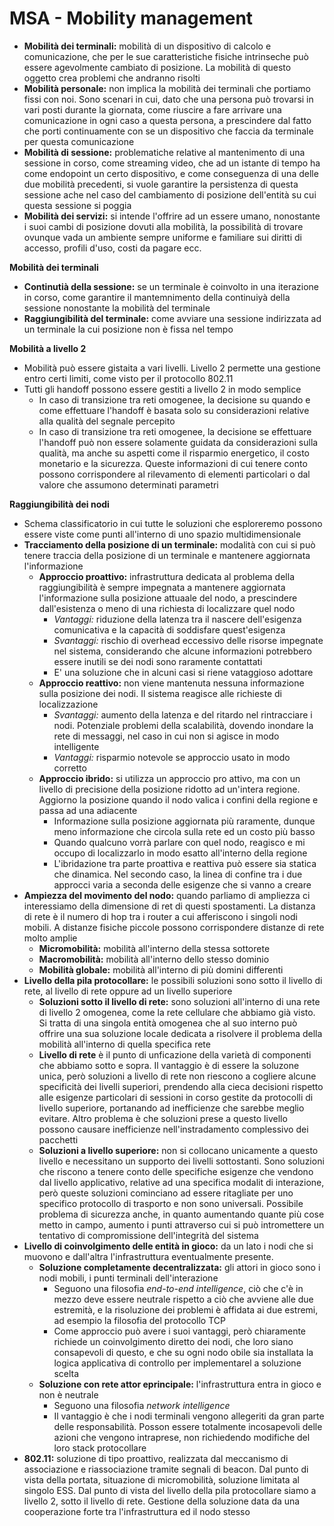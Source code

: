 # MSA - Mobility management

- **Mobilità dei terminali:** mobilità di un dispositivo di calcolo e comunicazione, che per le sue caratteristiche fisiche intrinseche può essere agevolmente cambiato di posizione. La mobilità di questo oggetto crea problemi che andranno risolti
- **Mobilità personale:** non implica la mobilità dei terminali che portiamo fissi con noi. Sono scenari in cui, dato che una persona può trovarsi in vari posti durante la giornata, come riuscire a fare arrivare una comunicazione in ogni caso a questa persona, a prescindere dal fatto che porti continuamente con se un dispositivo che faccia da terminale per questa comunicazione
- **Mobilità di sessione:** problematiche relative al mantenimento di una sessione in corso, come streaming video, che ad un istante di tempo ha come endopoint un certo dispositivo, e come conseguenza di una delle due mobilità precedenti, si vuole garantire la persistenza di questa sessione ache nel caso del cambiamento di posizione dell'entità su cui questa sessione si poggia
- **Mobilità dei servizi:** si intende l'offrire ad un essere umano, nonostante i suoi cambi di posizione dovuti alla mobilità, la possibilità di trovare ovunque vada un ambiente sempre uniforme e familiare sui diritti di accesso, profili d'uso, costi da pagare ecc.

**Mobilità dei terminali**

- **Continutià della sessione:** se un terminale è coinvolto in una iterazione in corso, come garantire il mantemnimento della continuiyà della sessione nonostante la mobilità del terminale
- **Raggiungibilità del terminale:** come avviare una sessione indirizzata ad un terminale la cui posizione non è fissa nel tempo

**Mobilità a livello 2**

- Mobilità può essere gistaita a vari livelli. Livello 2 permette una gestione entro certi limiti, come visto per il protocollo 802.11
- Tutti gli handoff possono essere gestiti a livello 2 in modo semplice
  - In caso di transizione tra reti omogenee, la decisione su quando e come effettuare l'handoff è basata solo su considerazioni relative alla qualità del segnale percepito
  - In caso di transizione tra reti omogenee, la decisione se effettuare l'handoff può non essere solamente guidata da considerazioni sulla qualità, ma anche su aspetti come il risparmio energetico, il costo monetario e la sicurezza. Queste informazioni di cui tenere conto possono corrispondere al rilevamento di elementi particolari o dal valore che assumono determinati parametri

**Raggiungibilità dei nodi**

- Schema classificatorio in cui tutte le soluzioni che esploreremo possono essere viste come punti all'interno di uno spazio multidimensionale
- **Tracciamento della posizione di un terminale:** modalità con cui si può tenere traccia della posizione di un terminale e mantenere aggiornata l'informazione
  - **Approccio proattivo:** infrastruttura dedicata al problema della raggiungibilità è sempre impegnata a mantenere aggiornata l'informazione sulla posizione attuaale del nodo, a prescindere dall'esistenza o meno di una richiesta di localizzare quel nodo
    - *Vantaggi:* riduzione della latenza tra il nascere dell'esigenza comunicativa e la capacità di soddisfare quest'esigenza
    - *Svantaggi:* rischio di overhead eccessivo delle risorse impegnate nel sistema, considerando che alcune informazioni potrebbero essere inutili se dei nodi sono raramente contattati
    - E' una soluzione che in alcuni casi si riene vataggioso adottare
  - **Approccio reattivo:** non viene mantenuta nessuna informazione sulla posizione dei nodi. Il sistema reagisce alle richieste di localizzazione
    - *Svantaggi:* aumento della latenza e del ritardo nel rintracciare i nodi. Potenziale problemi della scalabilità, dovendo inondare la rete di messaggi, nel caso in cui non si agisce in modo intelligente
    - *Vantaggi:* risparmio notevole se approccio usato in modo corretto
  - **Approccio ibrido:** si utilizza un approccio pro attivo, ma con un livello di precisione della posizione ridotto ad un'intera regione. Aggiorno la posizione quando il nodo valica i confini della regione e passa ad una adiacente
    - Informazione sulla posizione aggiornata più raramente, dunque meno informazione che circola sulla rete ed un costo più basso
    - Quando qualcuno vorrà parlare con quel nodo, reagisco e mi occupo di localizzarlo in modo esatto all'interno della regione
    - L'ibridazione tra parte proattiva e reattiva può essere sia statica che dinamica. Nel secondo caso, la linea di confine tra i due approcci varia a seconda delle esigenze che si vanno a creare
- **Ampiezza del movimento del nodo:** quando parliamo di ampliezza ci interessiamo della dimensione  di ret di questi spostamenti. La distanza di rete è il numero di hop tra i router a cui afferiscono i singoli nodi mobili. A distanze fisiche piccole possono corrispondere distanze di rete molto amplie
  - **Micromobilità:** mobilità all'interno della stessa sottorete
  - **Macromobilità:** mobilità all'interno dello stesso dominio
  - **Mobilità globale:** mobilità all'interno di più domini differenti
- **Livello della pila protocollare:** le possibili soluzioni sono sotto il livello di rete, al livello di rete oppure ad un livello superiore
  - **Soluzioni sotto il livello di rete:** sono soluzioni all'interno di una rete di livello 2 omogenea, come la rete cellulare che abbiamo già visto. Si tratta di una singola entità omogenea che al suo interno può offrire una sua soluzione locale dedicata a risolvere il problema della mobilità all'interno di quella specifica rete
  - **Livello di rete** è il punto di unficazione della varietà di componenti che abbiamo sotto e sopra. Il vantaggio è di essere la soluzone unica, però soluzioni a livello di rete non riescono a cogliere alcune specificità dei livelli superiori, prendendo alla cieca decisioni rispetto alle esigenze particolari di sessioni in corso gestite da protocolli di livello superiore, portanando ad inefficienze che sarebbe meglio evitare. Altro problema è che soluzioni prese a questo livello possono causare inefficienze nell'instradamento complessivo dei pacchetti
  - **Soluzioni a livello superiore:** non si collocano unicamente a questo livello e necessitano un supporto dei livelli sottostanti. Sono soluzioni che riscono a tenere conto delle specifiche esigenze che vendono dal livello applicativo, relative ad una specifica modalit di interazione, però queste soluzioni cominciano ad essere ritagliate per uno specifico protocollo di trasporto e non sono universali. Possibile problema di sicurezza anche, in quanto aumentando quante più cose metto in campo, aumento i punti attraverso cui si può intromettere un tentativo di compromissione dell'integrità del sistema
- **Livello di coinvolgimento delle entità in gioco:** da un lato i nodi che si muovono e dall'altra l'infrastruttura eventualmente presente. 
  - **Soluzione completamente decentralizzata:** gli attori in gioco sono i nodi mobili, i punti terminali dell'interazione
    - Seguono una filosofia *end-to-end intelligence*, ciò che c'è in mezzo deve essere neutrale rispetto a ciò che avviene alle due estremità, e la risoluzione dei problemi è affidata ai due estremi, ad esempio la filosofia del protocollo TCP
    - Come approccio può avere i suoi vantaggi, però chiaramente richiede un coinvolgimento diretto dei nodi, che loro siano consapevoli di questo, e che su ogni nodo obile sia installata la logica applicativa di controllo per implementarel a soluzione scelta
  - **Soluzione con rete attor eprincipale:** l'infrastruttura entra in gioco e non è neutrale
    - Seguono una filosofia *network intelligence*
    - Il vantaggio è che i nodi terminali vengono allegeriti da gran parte delle responsabilità. Posson essere totalmente incosapevoli delle azioni che vengono intraprese, non richiedendo modifiche del loro stack protocollare
- **802.11:** soluzione di tipo proattivo, realizzata dal meccanismo di associazione e riassociazione tramite segnali di beacon. Dal punto di vista della portata, situazione di micromobilità, soluzione limitata al singolo ESS. Dal punto di vista del livello della pila protocollare siamo a livello 2, sotto il livello di rete. Gestione della soluzione data da una cooperazione forte tra l'infrastruttura ed il nodo stesso